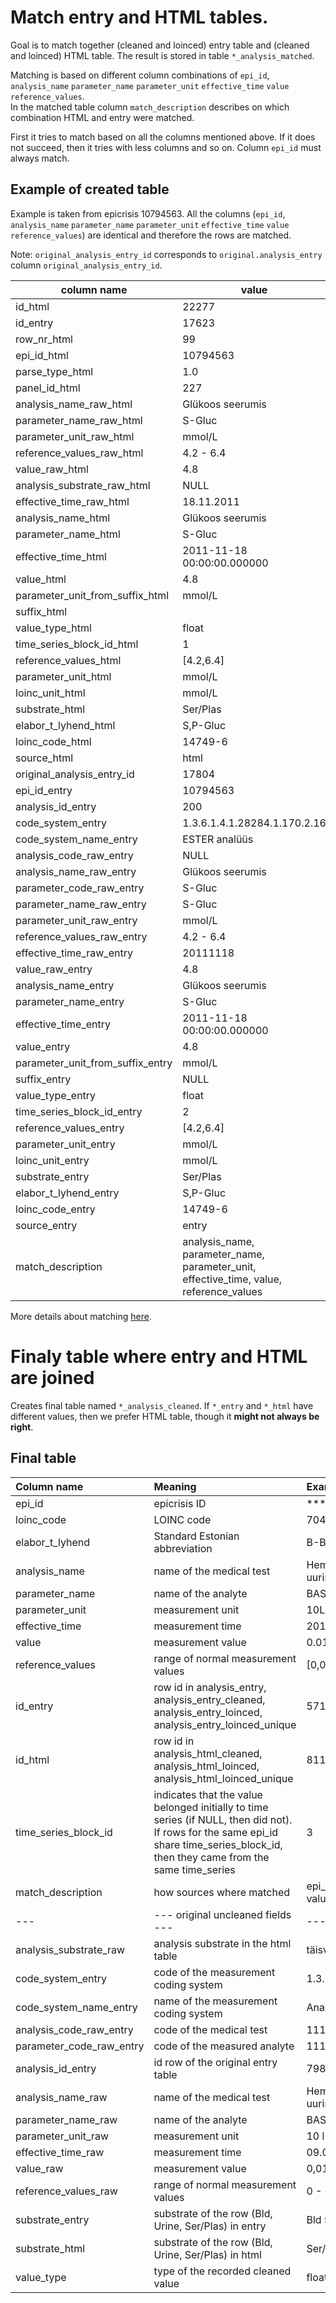 # Match entry and HTML tables.

Goal is to match together (cleaned and loinced) entry table and  (cleaned and loinced) HTML table. The result is stored in table `*_analysis_matched`.

Matching is based on different column combinations of 
`epi_id`, `analysis_name` `parameter_name` `parameter_unit` `effective_time` `value` `reference_values`.  
In the matched table column `match_description` describes on which combination HTML and entry were matched.

First it tries to match based on all the columns mentioned above. If it does not succeed, then it tries with less columns and so on. Column `epi_id` must always match.

## Example of created table
Example is taken from epicrisis 10794563. All the columns (`epi_id`, `analysis_name` `parameter_name` `parameter_unit` `effective_time` `value` `reference_values`)  are identical and therefore the rows are matched.

Note: `original_analysis_entry_id` corresponds to `original.analysis_entry` column `original_analysis_entry_id`.

column name | value
--|--
id_html|22277
id_entry|17623
row_nr_html|99
epi_id_html|10794563
parse_type_html|1.0
panel_id_html|227
analysis_name_raw_html|Glükoos seerumis
parameter_name_raw_html|S-Gluc
parameter_unit_raw_html|mmol/L
reference_values_raw_html|4.2 - 6.4
value_raw_html|4.8
analysis_substrate_raw_html| NULL
effective_time_raw_html|18.11.2011
analysis_name_html|Glükoos seerumis
parameter_name_html|S-Gluc
effective_time_html|2011-11-18 00:00:00.000000
value_html|4.8
parameter_unit_from_suffix_html|mmol/L
suffix_html|
value_type_html|float
time_series_block_id_html | 1
reference_values_html|[4.2,6.4]
parameter_unit_html|mmol/L
loinc_unit_html|mmol/L
substrate_html|Ser/Plas
elabor_t_lyhend_html|S,P-Gluc
loinc_code_html|14749-6
source_html|html
original_analysis_entry_id|17804
epi_id_entry|10794563
analysis_id_entry|200
code_system_entry|1.3.6.1.4.1.28284.1.170.2.16
code_system_name_entry|ESTER analüüs
analysis_code_raw_entry|NULL
analysis_name_raw_entry |Glükoos seerumis
parameter_code_raw_entry|S-Gluc
parameter_name_raw_entry|S-Gluc
parameter_unit_raw_entry|mmol/L
reference_values_raw_entry|4.2 - 6.4
effective_time_raw_entry|20111118
value_raw_entry|4.8
analysis_name_entry|Glükoos seerumis
parameter_name_entry|S-Gluc
effective_time_entry|2011-11-18 00:00:00.000000
value_entry|4.8
parameter_unit_from_suffix_entry|mmol/L
suffix_entry| NULL
value_type_entry| float
time_series_block_id_entry | 2
reference_values_entry|[4.2,6.4]
parameter_unit_entry|mmol/L
loinc_unit_entry|mmol/L
substrate_entry|Ser/Plas
elabor_t_lyhend_entry|S,P-Gluc
loinc_code_entry|14749-6
source_entry|entry
match_description|analysis_name, parameter_name, parameter_unit, effective_time, value, reference_values


More details about matching [here](https://git.stacc.ee/project4/cda-data-cleaning/blob/master/cda_data_cleaning/data_cleaning/step05_match_entry_and_html/Readme_matching.md).


# Finaly table where entry and HTML are joined

Creates final table named  `*_analysis_cleaned`. 
If `*_entry` and `*_html` have different values, then we prefer HTML table, though it **might not always be right**. 


## Final table

| Column name | Meaning | Example |
|:-------|:---|:---|
| epi\_id                  | epicrisis ID                          | ***                                  |
| loinc_code               | LOINC code                            | 704-7                                |
| elabor_t_lyhend          | Standard Estonian abbreviation        | B-Baso#                              |
| analysis_name            | name of the medical test              | Hematoloogilised ja uriini uuringud  |
| parameter_name           | name of the analyte                   | BASO                                 |
| parameter_unit           | measurement unit                      | 10L                                  |
| effective_time           | measurement time                      | 2012-03-09 00:00:00                  |
| value                    | measurement value                     | 0.01                                 |
| reference_values         | range of normal measurement values    | [0,0.1]                              |
| id_entry                 | row id in analysis_entry, analysis_entry_cleaned, analysis_entry_loinced, analysis_entry_loinced_unique  | 571525	                              |
| id_html                  | row id in analysis_html_cleaned, analysis_html_loinced, analysis_html_loinced_unique          | 811854                               |
|time_series_block_id      | indicates that the value belonged initially to time series (if NULL, then did not). If rows for the same epi_id share time_series_block_id, then they came from the same time_series | 3
| match_description        | how sources where matched             | epi_id, parameter_name, ..., value   |
| ---                      |   --- original uncleaned fields ---   | ---                                  |
| analysis_substrate_raw   | analysis substrate in the html table  | täisveri                             |
| code_system_entry        | code of the measurement coding system | 1.3.6.1.4.1.28284.1.28.2.16          |
| code_system_name_entry   | name of the measurement coding system | Analüüsid                            |
| analysis_code_raw_entry  | code of the medical test              | 11122                                |
| parameter_code_raw_entry | code of the measured analyte          | 11116                                |
| analysis_id_entry        | id row of the original entry table    | 798                                  |
| analysis_name_raw        | name of the medical test              | Hematoloogilised ja uriini uuringud  |
| parameter_name_raw       | name of the analyte                   | BASO(BASO#)                          |
| parameter_unit_raw       | measurement unit                      | 10 l                                 |
| effective_time_raw       | measurement time                      | 09.03.2012                           |
| value_raw                | measurement value                     | 0,01                                 |
| reference_values_raw     | range of normal measurement values    | 0 - 0,1                              |
| substrate_entry          | substrate of the row (Bld, Urine, Ser/Plas) in entry       | Bld 571525	                              |
| substrate_html           | substrate of the row (Bld, Urine, Ser/Plas) in html | Ser/Plas               |
| value_type               | type of the recorded cleaned value                  | float                                |

